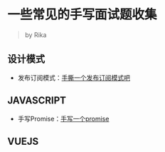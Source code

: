 # 一些常见的手写面试题收集
> by Rika
## 设计模式
* 发布订阅模式：[手撕一个发布订阅模式吧](https://github.com/Rika-L/handwritten-publish-subscribe)
## JAVASCRIPT
* 手写Promise：[手写一个promise](https://github.com/Rika-L/handwritten-promise)
## VUEJS
